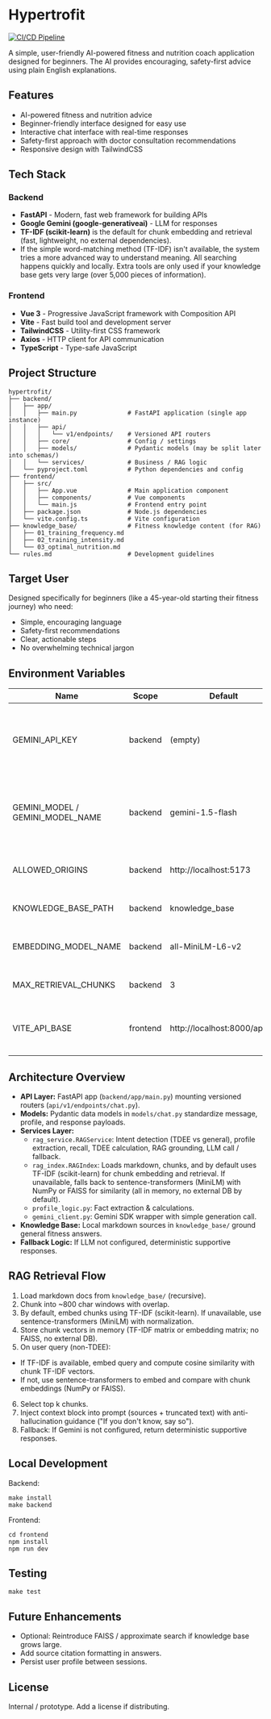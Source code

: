 # Hypertrofit

[![CI/CD Pipeline](https://github.com/JoeyRudd/ai-fitness-coach/workflows/CI%2FCD%20Pipeline/badge.svg)](https://github.com/JoeyRudd/ai-fitness-coach/actions)

A simple, user-friendly AI-powered fitness and nutrition coach application designed for beginners. The AI provides encouraging, safety-first advice using plain English explanations.

## Features

- AI-powered fitness and nutrition advice
- Beginner-friendly interface designed for easy use
- Interactive chat interface with real-time responses
- Safety-first approach with doctor consultation recommendations
- Responsive design with TailwindCSS

## Tech Stack

### Backend
- **FastAPI** - Modern, fast web framework for building APIs
- **Google Gemini (google-generativeai)** - LLM for responses
- **TF-IDF (scikit-learn)** is the default for chunk embedding and retrieval (fast, lightweight, no external dependencies).
- If the simple word-matching method (TF-IDF) isn't available, the system tries a more advanced way to understand meaning. All searching happens quickly and locally. Extra tools are only used if your knowledge base gets very large (over 5,000 pieces of information).

### Frontend
- **Vue 3** - Progressive JavaScript framework with Composition API
- **Vite** - Fast build tool and development server
- **TailwindCSS** - Utility-first CSS framework
- **Axios** - HTTP client for API communication
- **TypeScript** - Type-safe JavaScript

## Project Structure

```
hypertrofit/
├── backend/
│   ├── app/
│   │   ├── main.py              # FastAPI application (single app instance)
│   │   ├── api/
│   │   │   └── v1/endpoints/    # Versioned API routers
│   │   ├── core/                # Config / settings
│   │   ├── models/              # Pydantic models (may be split later into schemas/)
│   │   └── services/            # Business / RAG logic
│   └── pyproject.toml           # Python dependencies and config
├── frontend/
│   ├── src/
│   │   ├── App.vue              # Main application component
│   │   ├── components/          # Vue components
│   │   └── main.js              # Frontend entry point
│   ├── package.json             # Node.js dependencies
│   └── vite.config.ts           # Vite configuration
├── knowledge_base/              # Fitness knowledge content (for RAG)
│   ├── 01_training_frequency.md
│   ├── 02_training_intensity.md
│   └── 03_optimal_nutrition.md
└── rules.md                     # Development guidelines
```

## Target User

Designed specifically for beginners (like a 45-year-old starting their fitness journey) who need:
- Simple, encouraging language
- Safety-first recommendations
- Clear, actionable steps
- No overwhelming technical jargon

## Environment Variables

| Name | Scope | Default | Description |
|------|-------|---------|-------------|
| GEMINI_API_KEY | backend | (empty) | Google Generative AI API key. If missing, system returns deterministic fallback instead of failing. |
| GEMINI_MODEL / GEMINI_MODEL_NAME | backend | gemini-1.5-flash | Model name. `gemini_client` reads `GEMINI_MODEL`; settings class uses `GEMINI_MODEL_NAME`. Either works. |
| ALLOWED_ORIGINS | backend | http://localhost:5173 | Comma-separated list for CORS (frontend dev origin). |
| KNOWLEDGE_BASE_PATH | backend | knowledge_base | Override location of markdown knowledge base. |
| EMBEDDING_MODEL_NAME | backend | all-MiniLM-L6-v2 | Sentence transformer model used for embeddings. |
| MAX_RETRIEVAL_CHUNKS | backend | 3 | How many context chunks to inject into prompt. |
| VITE_API_BASE | frontend | http://localhost:8000/api/v1 | Base URL the frontend uses for API calls. Must include version prefix. |

## Architecture Overview

- **API Layer:** FastAPI app (`backend/app/main.py`) mounting versioned routers (`api/v1/endpoints/chat.py`).
- **Models:** Pydantic data models in `models/chat.py` standardize message, profile, and response payloads.
- **Services Layer:**
  - `rag_service.RAGService`: Intent detection (TDEE vs general), profile extraction, recall, TDEE calculation, RAG grounding, LLM call / fallback.
  - `rag_index.RAGIndex`: Loads markdown, chunks, and by default uses TF-IDF (scikit-learn) for chunk embedding and retrieval. If unavailable, falls back to sentence-transformers (MiniLM) with NumPy or FAISS for similarity (all in memory, no external DB by default).
  - `profile_logic.py`: Fact extraction & calculations.
  - `gemini_client.py`: Gemini SDK wrapper with simple generation call.
- **Knowledge Base:** Local markdown sources in `knowledge_base/` ground general fitness answers.
- **Fallback Logic:** If LLM not configured, deterministic supportive responses.

## RAG Retrieval Flow
1. Load markdown docs from `knowledge_base/` (recursive).
2. Chunk into ~800 char windows with overlap.
3. By default, embed chunks using TF-IDF (scikit-learn). If unavailable, use sentence-transformers (MiniLM) with normalization.
4. Store chunk vectors in memory (TF-IDF matrix or embedding matrix; no FAISS, no external DB).
5. On user query (non-TDEE):
  - If TF-IDF is available, embed query and compute cosine similarity with chunk TF-IDF vectors.
  - If not, use sentence-transformers to embed and compare with chunk embeddings (NumPy or FAISS).
6. Select top k chunks.
7. Inject context block into prompt (sources + truncated text) with anti-hallucination guidance ("If you don't know, say so").
8. Fallback: If Gemini is not configured, return deterministic supportive responses.

## Local Development

Backend:
```
make install
make backend
```
Frontend:
```
cd frontend
npm install
npm run dev
```

## Testing

```
make test
```

## Future Enhancements
- Optional: Reintroduce FAISS / approximate search if knowledge base grows large.
- Add source citation formatting in answers.
- Persist user profile between sessions.

## License
Internal / prototype. Add a license if distributing.

